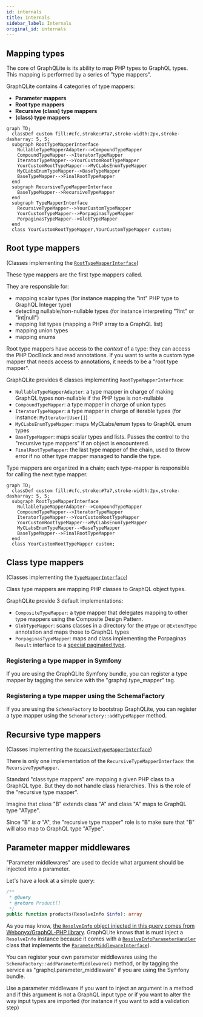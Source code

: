 ```yaml
---
id: internals
title: Internals
sidebar_label: Internals
original_id: internals
---
```


## Mapping types

The core of GraphQLite is its ability to map PHP types to GraphQL types. This mapping is performed by a series of
"type mappers".

GraphQLite contains 4 categories of type mappers:

- **Parameter mappers**
- **Root type mappers**
- **Recursive (class) type mappers**
- **(class) type mappers**

```mermaid
graph TD;
  classDef custom fill:#cfc,stroke:#7a7,stroke-width:2px,stroke-dasharray: 5, 5;
  subgraph RootTypeMapperInterface
    NullableTypeMapperAdapter-->CompoundTypeMapper
    CompoundTypeMapper-->IteratorTypeMapper
    IteratorTypeMapper-->YourCustomRootTypeMapper
    YourCustomRootTypeMapper-->MyCLabsEnumTypeMapper
    MyCLabsEnumTypeMapper-->BaseTypeMapper
    BaseTypeMapper-->FinalRootTypeMapper
  end
  subgraph RecursiveTypeMapperInterface
    BaseTypeMapper-->RecursiveTypeMapper
  end
  subgraph TypeMapperInterface
    RecursiveTypeMapper-->YourCustomTypeMapper
    YourCustomTypeMapper-->PorpaginasTypeMapper
    PorpaginasTypeMapper-->GlobTypeMapper
  end
  class YourCustomRootTypeMapper,YourCustomTypeMapper custom;
```

## Root type mappers

(Classes implementing the [`RootTypeMapperInterface`](https://github.com/thecodingmachine/graphqlite/blob/master/src/Mappers/Root/RootTypeMapperInterface.php))

These type mappers are the first type mappers called.

They are responsible for:

 - mapping scalar types (for instance mapping the "int" PHP type to GraphQL Integer type)
 - detecting nullable/non-nullable types (for instance interpreting "?int" or "int|null")
 - mapping list types (mapping a PHP array to a GraphQL list)
 - mapping union types
 - mapping enums

Root type mappers have access to the *context* of a type: they can access the PHP DocBlock and read annotations.
If you want to write a custom type mapper that needs access to annotations, it needs to be a "root type mapper".

GraphQLite provides 6 classes implementing `RootTypeMapperInterface`:

 - `NullableTypeMapperAdapter`: a type mapper in charge of making GraphQL types non-nullable if the PHP type is non-nullable
 - `CompoundTypeMapper`: a type mapper in charge of union types
 - `IteratorTypeMapper`: a type mapper in charge of iterable types (for instance: `MyIterator|User[]`)
 - `MyCLabsEnumTypeMapper`: maps MyCLabs/enum types to GraphQL enum types
 - `BaseTypeMapper`: maps scalar types and lists. Passes the control to the "recursive type mappers" if an object is encountered.
 - `FinalRootTypeMapper`: the last type mapper of the chain, used to throw error if no other type mapper managed to handle the type.

Type mappers are organized in a chain; each type-mapper is responsible for calling the next type mapper.

```mermaid
graph TD;
  classDef custom fill:#cfc,stroke:#7a7,stroke-width:2px,stroke-dasharray: 5, 5;
  subgraph RootTypeMapperInterface
    NullableTypeMapperAdapter-->CompoundTypeMapper
    CompoundTypeMapper-->IteratorTypeMapper
    IteratorTypeMapper-->YourCustomRootTypeMapper
    YourCustomRootTypeMapper-->MyCLabsEnumTypeMapper
    MyCLabsEnumTypeMapper-->BaseTypeMapper
    BaseTypeMapper-->FinalRootTypeMapper
  end
  class YourCustomRootTypeMapper custom;
```


## Class type mappers

(Classes implementing the [`TypeMapperInterface`](https://github.com/thecodingmachine/graphqlite/blob/master/src/Mappers/TypeMapperInterface.php))

Class type mappers are mapping PHP classes to GraphQL object types.

GraphQLite provide 3 default implementations:

 - `CompositeTypeMapper`: a type mapper that delegates mapping to other type mappers using the Composite Design Pattern.
 - `GlobTypeMapper`: scans classes in a directory for the `@Type` or `@ExtendType` annotation and maps those to GraphQL types
 - `PorpaginasTypeMapper`: maps and class implementing the Porpaginas `Result` interface to a [special paginated type](pagination.md).

### Registering a type mapper in Symfony

If you are using the GraphQLite Symfony bundle, you can register a type mapper by tagging the service with the "graphql.type_mapper" tag.

### Registering a type mapper using the SchemaFactory

If you are using the `SchemaFactory` to bootstrap GraphQLite, you can register a type mapper using the `SchemaFactory::addTypeMapper` method.

## Recursive type mappers

(Classes implementing the [`RecursiveTypeMapperInterface`](https://github.com/thecodingmachine/graphqlite/blob/master/src/Mappers/RecursiveTypeMapperInterface.php))

There is only one implementation of the `RecursiveTypeMapperInterface`: the `RecursiveTypeMapper`.

Standard "class type mappers" are mapping a given PHP class to a GraphQL type. But they do not handle class hierarchies.
This is the role of the "recursive type mapper".

Imagine that class "B" extends class "A" and class "A" maps to GraphQL type "AType".

Since "B" *is a* "A", the "recursive type mapper" role is to make sure that "B" will also map to GraphQL type "AType".

## Parameter mapper middlewares

"Parameter middlewares" are used to decide what argument should be injected into a parameter.

Let's have a look at a simple query:

```php
/**
 * @Query
 * @return Product[]
 */
public function products(ResolveInfo $info): array
```

As you may know, [the `ResolveInfo` object injected in this query comes from Webonyx/GraphQL-PHP library](query_plan.md).
GraphQLite knows that is must inject a `ResolveInfo` instance because it comes with a [`ResolveInfoParameterHandler`](https://github.com/thecodingmachine/graphqlite/blob/master/src/Mappers/Parameters/ResolveInfoParameterHandler.php) class
that implements the [`ParameterMiddlewareInterface`](https://github.com/thecodingmachine/graphqlite/blob/master/src/Mappers/Parameters/ParameterMiddlewareInterface.php)).

You can register your own parameter middlewares using the `SchemaFactory::addParameterMiddleware()` method, or by tagging the
service as "graphql.parameter_middleware" if you are using the Symfony bundle.

<div class="alert alert--info">Use a parameter middleware if you want to inject an argument in a method and if this argument
is not a GraphQL input type or if you want to alter the way input types are imported (for instance if you want to add a validation step)</div>
